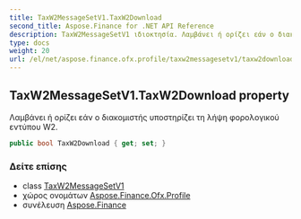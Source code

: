 ```yaml
---
title: TaxW2MessageSetV1.TaxW2Download
second_title: Aspose.Finance for .NET API Reference
description: TaxW2MessageSetV1 ιδιοκτησία. Λαμβάνει ή ορίζει εάν ο διακομιστής υποστηρίζει τη λήψη φορολογικού εντύπου W2.
type: docs
weight: 20
url: /el/net/aspose.finance.ofx.profile/taxw2messagesetv1/taxw2download/
---
```

## TaxW2MessageSetV1.TaxW2Download property

Λαμβάνει ή ορίζει εάν ο διακομιστής υποστηρίζει τη λήψη φορολογικού εντύπου W2.

```csharp
public bool TaxW2Download { get; set; }
```

### Δείτε επίσης

* class [TaxW2MessageSetV1](../)
* χώρος ονομάτων [Aspose.Finance.Ofx.Profile](../../taxw2messagesetv1/)
* συνέλευση [Aspose.Finance](../../../)


